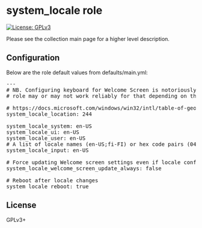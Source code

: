 # system_locale role

[![License: GPLv3](https://img.shields.io/badge/license-GPLv3-brightgreen.svg)](https://www.gnu.org/licenses/gpl-3.0)

Please see the collection main page for a higher level description.

## Configuration

Below are the role default values from defaults/main.yml:

<pre>
---
# NB. Configuring keyboard for Welcome Screen is notoriously difficult, this
# role may or may not work reliably for that depending on the Windows version

# https://docs.microsoft.com/windows/win32/intl/table-of-geographical-locations
system_locale_location: 244

system_locale_system: en-US
system_locale_ui: en-US
system_locale_user: en-US
# A list of locale names (en-US;fi-FI) or hex code pairs (0409:0000040B;en-US)
system_locale_input: en-US

# Force updating Welcome screen settings even if locale config was not changed
system_locale_welcome_screen_update_always: false

# Reboot after locale changes
system_locale_reboot: true
</pre>

## License

GPLv3+
